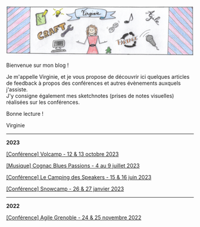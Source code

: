 ![Bannière](banniere.png)

Bienvenue sur mon blog !

Je m'appelle Virginie, et je vous propose de découvrir ici quelques articles de feedback à propos des conférences et autres évènements auxquels j'assiste.  
J'y consigne également mes sketchnotes (prises de notes visuelles) réalisées sur les conférences.  

Bonne lecture !

Virginie

---

**2023**

[[Conférence] Volcamp - 12 & 13 octobre 2023](/2023/volcamp/README.md)

[[Musique] Cognac Blues Passions - 4 au 9 juillet 2023](/2023/blues_passions/README.md)

[[Conférence] Le Camping des Speakers - 15 & 16 juin 2023](/2023/camping_speakers/README.md)

[[Conférence] Snowcamp - 26 & 27 janvier 2023](/2023/snowcamp/README.md)

---

**2022**

[[Conférence] Agile Grenoble - 24 & 25 novembre 2022](/2022/agile_grenoble/README.md)
